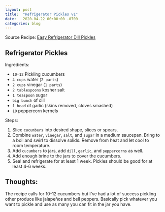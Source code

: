 ```yaml
---
layout: post
title:  "Refrigerator Pickles v1"
date:   2020-04-22 00:00:00 -0700
categories: blog
---
```


Source Recipe: [Easy Refrigerator Dill Pickles](https://selfproclaimedfoodie.com/easy-refrigerator-dill-pickles/)


Refrigerator Pickles
-
Ingredients:
- `10-12` Pickling cucumbers 
- `4 cups` water (`2 parts`)
- `2 cups` vinegar (`1 parts`)
- `2 tablespoons` kosher salt
- `1 teaspoon` sugar 
- `big bunch` of dill
- `1 head` of garlic (skins removed, cloves smashed)
- `10` peppercorn kernels

Steps:
1. Slice `cucumbers` into desired shape, slices or spears.
2. Combine `water`, `vinegar`, `salt`, and `sugar` in a medium
saucepan. Bring to a boil and swirl to dissolve solids. Remove from heat
and let cool to room temperature. 
3. Add `cucumbers` to jars, add `dill`, `garlic`, and `peppercorns` as well.
4. Add enough brine to the jars to cover the cucumbers.
5. Seal and refrigerate for at least 1 week. Pickles should be good 
for at least 4-6 weeks.


Thoughts:
-
The recipe calls for 10-12 cucumbers but I've had a lot of success pickling 
other produce like jalapeños and bell peppers. Basically pick whatever you want 
to pickle and use as many you can fit in the jar you have. 
